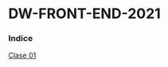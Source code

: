 # DW-FRONT-END-2021

<h3>Indice</h3>

[Clase 01](https://github.com/fom78/DW-FRONT-END-2021/blob/clase01/)
